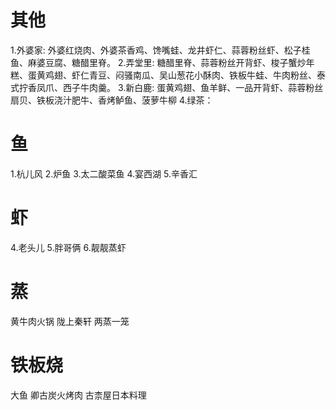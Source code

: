 
# 其他
1.外婆家: 外婆红烧肉、外婆茶香鸡、馋嘴蛙、龙井虾仁、蒜蓉粉丝虾、松子桂鱼、麻婆豆腐、糖醋里脊。
2.弄堂里: 糖醋里脊、蒜蓉粉丝开背虾、梭子蟹炒年糕、蛋黄鸡翅、虾仁青豆、闷骚南瓜、吴山葱花小酥肉、铁板牛蛙、牛肉粉丝、泰式拧香凤爪、西子牛肉羹。
3.新白鹿: 蛋黄鸡翅、鱼羊鲜、一品开背虾、蒜蓉粉丝扇贝、铁板浇汁肥牛、香烤鲈鱼、菠萝牛柳
4.绿茶：

# 鱼
1.杭儿风
2.炉鱼
3.太二酸菜鱼
4.宴西湖
5.辛香汇

# 虾
4.老头儿
5.胖哥俩
6.靓靓蒸虾

# 蒸
黄牛肉火锅
陇上秦轩
两蒸一笼

# 铁板烧
大鱼
卿古炭火烤肉
古柰屋日本料理

